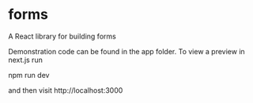 # forms
A React library for building forms

Demonstration code can be found in the app folder. To view a preview in next.js run

npm run dev

and then visit http://localhost:3000


